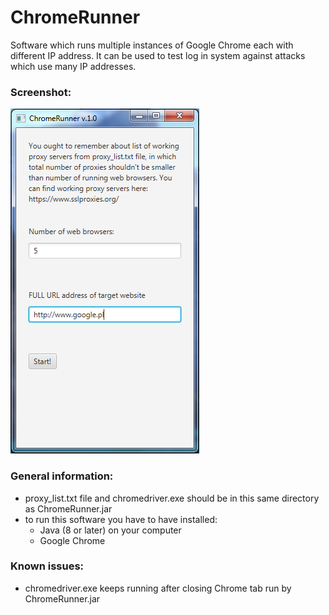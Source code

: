 # ChromeRunner
Software which runs multiple instances of Google Chrome each with different IP address. It can be used to test log in system against attacks which use many IP addresses.

### Screenshot:
![Image](images/chromerunner_ss_1.png)

### General information:
* proxy_list.txt file and chromedriver.exe should be in this same directory as ChromeRunner.jar
* to run this software you have to have installed:
    * Java (8 or later) on your computer
    * Google Chrome

### Known issues:
* chromedriver.exe keeps running after closing Chrome tab run by ChromeRunner.jar
